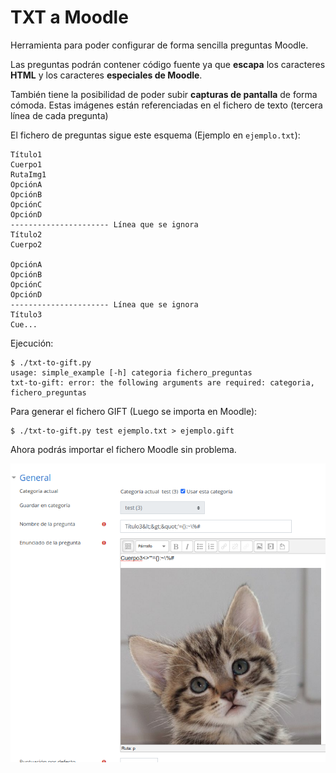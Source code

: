 # TXT a Moodle

Herramienta para poder configurar de forma sencilla preguntas Moodle.

Las preguntas podrán contener código fuente ya que **escapa** los caracteres **HTML** y los caracteres **especiales de Moodle**.

También tiene la posibilidad de poder subir **capturas de pantalla** de forma cómoda. Estas imágenes están referenciadas en el fichero de texto (tercera línea de cada pregunta)

El fichero de preguntas sigue este esquema (Ejemplo en ```ejemplo.txt```):

```
Título1
Cuerpo1
RutaImg1
OpciónA
OpciónB
OpciónC
OpciónD
---------------------- Línea que se ignora
Título2
Cuerpo2

OpciónA
OpciónB
OpciónC
OpciónD
---------------------- Línea que se ignora
Título3
Cue...
```

Ejecución:

```
$ ./txt-to-gift.py
usage: simple_example [-h] categoria fichero_preguntas
txt-to-gift: error: the following arguments are required: categoria, fichero_preguntas
```

Para generar el fichero GIFT (Luego se importa en Moodle):

```
$ ./txt-to-gift.py test ejemplo.txt > ejemplo.gift
```

Ahora podrás importar el fichero Moodle sin problema.

![imgs/PreguntaSubida.png](imgs/PreguntaSubida.png)
